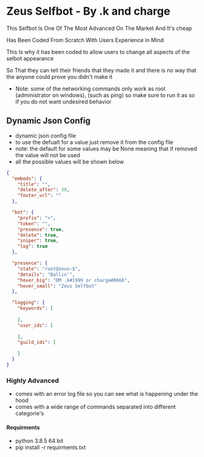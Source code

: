 # Zeus Selfbot - By .k and charge

This Selfbot Is One Of The Most Advanced On The Market And It's cheap

Has Been Coded From Scratch With Users Experience in Mind

This Is why it has been coded to allow users to change all aspects of the selbot appearance

So That they can tell their friends that they made it and there is no way that the anyone could prove you didn't make it

- Note: some of the networking commands only work as root (administrator on windows), (such as ping) so make sure to run it as so if you do not want undesired behavior

## Dynamic Json Config

- dynamic json config file
- to use the defualt for a value just remove it from the config file
- note: the default for some values may be None meaning that if removed the value will not be used
- all the possible values will be shown below


```json
{
  "embeds": {
    "title": "",
    "delete_after": 30,
    "footer_url": ""
  },

  "bot": {
    "prefix": ">",
    "token": "",
    "presence": true,
    "delete": true,
    "sniper": true,
    "log": true
  },

  "presence": {
    "state": "root@zeus~$",
    "details": "Ballin'", 
    "hover_big": "DM .k#1999 or charge#0666",
    "hover_small": "Zeus Selfbot"
  },

  "logging": {
    "keywords": [
      
    ],
    "user_ids": [
      
    ],
    "guild_ids": [

    ]
  }
} 

```

### Highly Advanced
- comes with an error log file so you can see what is happening under the hood
- comes with a wide range of commands separated into different categorie's

#### Requirments
- python 3.8.5 64 bit
- pip install -r requirments.txt



